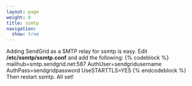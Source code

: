 ```yaml
---
layout: page
weight: 0
title: ssmtp
navigation:
  show: true
---
```


Adding SendGrid as a SMTP relay for ssmtp is easy. Edit **/etc/ssmtp/ssmtp.conf** and add the following:
{% codeblock %}
mailhub=smtp.sendgrid.net:587
AuthUser=sendgridusername
AuthPass=sendgridpassword
UseSTARTTLS=YES
{% endcodeblock %}
Then restart ssmtp. All set!
